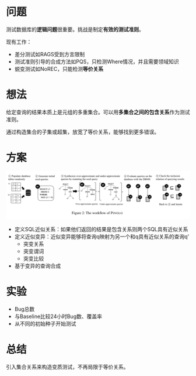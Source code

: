 # 问题

测试数据库的**逻辑问题**很重要。挑战是制定**有效的测试准则**。

现有工作：

* 差分测试如RAGS受到方言限制
* 测试准则引导的合成方法如PQS，只检测Where情况，并且需要领域知识
* 蜕变测试如NoREC，只能检测**等价关系**

# 想法

给定查询的结果本质上是元组的多重集合。可以用**多集合之间的包含关系**作为测试准则。

通过构造集合的子集或超集，放宽了等价关系，能够找到更多错误。

# 方案

![1720257268482](image/Pinolo23/1720257268482.png)

* 定义SQL近似关系：如果他们返回的结果是包含关系则两个SQL具有近似关系
* 定义近似变异：近似变异能够将查询q映射为另一个和q具有近似关系的查询q'
  * 突变关系
  * 突变谓词
  * 突变比较
* 基于变异的查询合成

# 实验

* Bug总数
* 与Baseline比较24小时Bug数、覆盖率
* 从不同的初始种子开始测试

# 总结

引入集合关系来构造变质测试，不再局限于等价关系。
